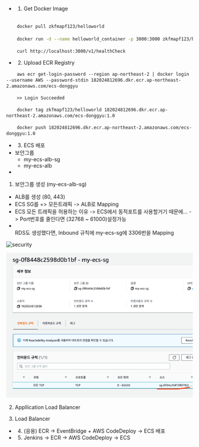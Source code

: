 - 1. Get Docker Image

```bash

    docker pull zkfmapf123/helloworld

    docker run -d --name helloworld_container -p 3000:3000 zkfmapf123/helloworld

    curl http://localhost:3000/v1/healthCheck
```

- 2. Upload ECR Registry

```
    aws ecr get-login-password --region ap-northeast-2 | docker login --username AWS --password-stdin 182024812696.dkr.ecr.ap-northeast-2.amazonaws.com/ecs-donggyu

    >> Login Succeeded

    docker tag zkfmapf123/helloworld 182024812696.dkr.ecr.ap-northeast-2.amazonaws.com/ecs-donggyu:1.0

    docker push 182024812696.dkr.ecr.ap-northeast-2.amazonaws.com/ecs-donggyu:1.0

```

- 3. ECS 배포
- 보안그룹
  - my-ecs-alb-sg
  - my-ecs-alb
-

1. 보안그룹 생성 (my-ecs-alb-sg)

- ALB를 생성 (80, 443)
- ECS SG를 => 모든트래픽 -> ALB로 Mapping
- ECS 모든 트래픽을 허용하는 이유 -> ECS에서 동적포트를 사용할거기 때문에... -> Port번호를 줄인다면 (32768 ~ 61000)설정가능
- <br>RDS도 생성했다면, Inbound 규칙에 my-ecs-sg에 3306번을 Mapping</br>

![security](./public/alb-sg.png.png)

![sg](./public/sg.png)

2. Appllication Load Balancer

3. Load Balancer

- 4. (응용) ECR -> EventBridge + AWS CodeDeploy -> ECS 배포

- 5. Jenkins -> ECR -> AWS CodeDeploy -> ECS
